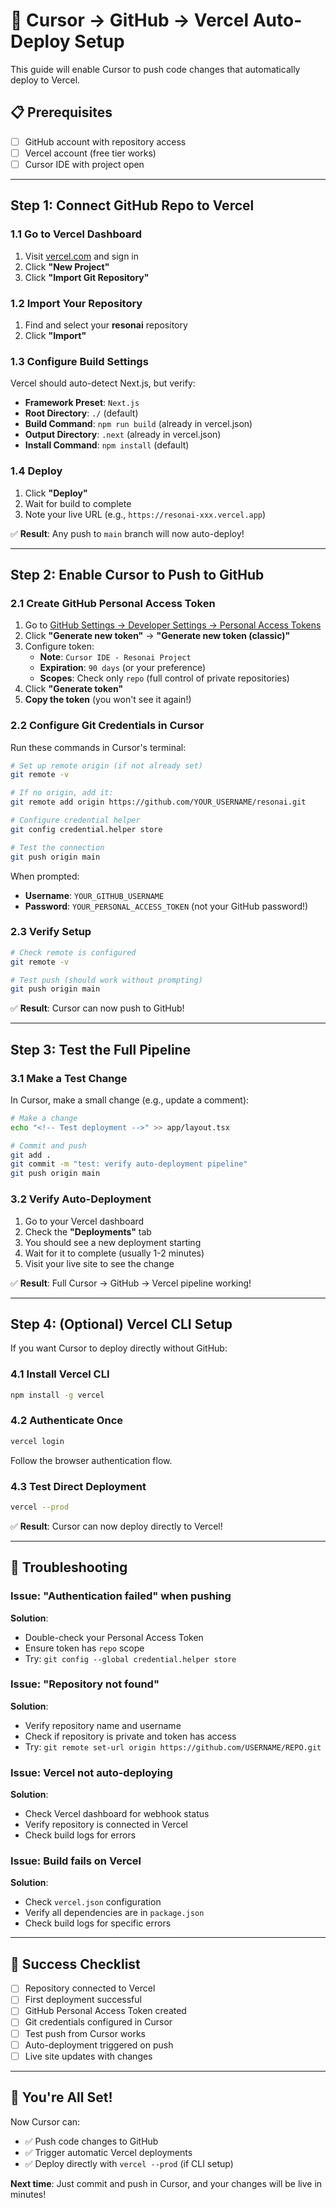 # 🚀 Cursor → GitHub → Vercel Auto-Deploy Setup

This guide will enable Cursor to push code changes that automatically deploy to Vercel.

## 📋 Prerequisites

- [ ] GitHub account with repository access
- [ ] Vercel account (free tier works)
- [ ] Cursor IDE with project open

---

## Step 1: Connect GitHub Repo to Vercel

### 1.1 Go to Vercel Dashboard
1. Visit [vercel.com](https://vercel.com) and sign in
2. Click **"New Project"**
3. Click **"Import Git Repository"**

### 1.2 Import Your Repository
1. Find and select your **resonai** repository
2. Click **"Import"**

### 1.3 Configure Build Settings
Vercel should auto-detect Next.js, but verify:
- **Framework Preset**: `Next.js`
- **Root Directory**: `./` (default)
- **Build Command**: `npm run build` (already in vercel.json)
- **Output Directory**: `.next` (already in vercel.json)
- **Install Command**: `npm install` (default)

### 1.4 Deploy
1. Click **"Deploy"**
2. Wait for build to complete
3. Note your live URL (e.g., `https://resonai-xxx.vercel.app`)

✅ **Result**: Any push to `main` branch will now auto-deploy!

---

## Step 2: Enable Cursor to Push to GitHub

### 2.1 Create GitHub Personal Access Token

1. Go to [GitHub Settings → Developer Settings → Personal Access Tokens](https://github.com/settings/tokens)
2. Click **"Generate new token"** → **"Generate new token (classic)"**
3. Configure token:
   - **Note**: `Cursor IDE - Resonai Project`
   - **Expiration**: `90 days` (or your preference)
   - **Scopes**: Check only `repo` (full control of private repositories)
4. Click **"Generate token"**
5. **Copy the token** (you won't see it again!)

### 2.2 Configure Git Credentials in Cursor

Run these commands in Cursor's terminal:

```bash
# Set up remote origin (if not already set)
git remote -v

# If no origin, add it:
git remote add origin https://github.com/YOUR_USERNAME/resonai.git

# Configure credential helper
git config credential.helper store

# Test the connection
git push origin main
```

When prompted:
- **Username**: `YOUR_GITHUB_USERNAME`
- **Password**: `YOUR_PERSONAL_ACCESS_TOKEN` (not your GitHub password!)

### 2.3 Verify Setup

```bash
# Check remote is configured
git remote -v

# Test push (should work without prompting)
git push origin main
```

✅ **Result**: Cursor can now push to GitHub!

---

## Step 3: Test the Full Pipeline

### 3.1 Make a Test Change
In Cursor, make a small change (e.g., update a comment):

```bash
# Make a change
echo "<!-- Test deployment -->" >> app/layout.tsx

# Commit and push
git add .
git commit -m "test: verify auto-deployment pipeline"
git push origin main
```

### 3.2 Verify Auto-Deployment
1. Go to your Vercel dashboard
2. Check the **"Deployments"** tab
3. You should see a new deployment starting
4. Wait for it to complete (usually 1-2 minutes)
5. Visit your live site to see the change

✅ **Result**: Full Cursor → GitHub → Vercel pipeline working!

---

## Step 4: (Optional) Vercel CLI Setup

If you want Cursor to deploy directly without GitHub:

### 4.1 Install Vercel CLI
```bash
npm install -g vercel
```

### 4.2 Authenticate Once
```bash
vercel login
```
Follow the browser authentication flow.

### 4.3 Test Direct Deployment
```bash
vercel --prod
```

✅ **Result**: Cursor can now deploy directly to Vercel!

---

## 🔧 Troubleshooting

### Issue: "Authentication failed" when pushing
**Solution**: 
- Double-check your Personal Access Token
- Ensure token has `repo` scope
- Try: `git config --global credential.helper store`

### Issue: "Repository not found" 
**Solution**:
- Verify repository name and username
- Check if repository is private and token has access
- Try: `git remote set-url origin https://github.com/USERNAME/REPO.git`

### Issue: Vercel not auto-deploying
**Solution**:
- Check Vercel dashboard for webhook status
- Verify repository is connected in Vercel
- Check build logs for errors

### Issue: Build fails on Vercel
**Solution**:
- Check `vercel.json` configuration
- Verify all dependencies are in `package.json`
- Check build logs for specific errors

---

## 🎯 Success Checklist

- [ ] Repository connected to Vercel
- [ ] First deployment successful
- [ ] GitHub Personal Access Token created
- [ ] Git credentials configured in Cursor
- [ ] Test push from Cursor works
- [ ] Auto-deployment triggered on push
- [ ] Live site updates with changes

---

## 🚀 You're All Set!

Now Cursor can:
- ✅ Push code changes to GitHub
- ✅ Trigger automatic Vercel deployments
- ✅ Deploy directly with `vercel --prod` (if CLI setup)

**Next time**: Just commit and push in Cursor, and your changes will be live in minutes!
